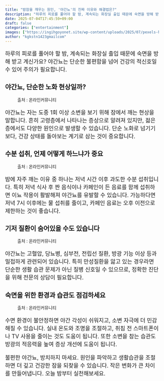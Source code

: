 ```yaml
---
title: "밤잠을 깨우는 원인, '야간뇨'의 진짜 이유와 해결법은?"
description: "하루의 피로를 풀어야 할 밤, 계속되는 화장실 출입 때문에 숙면을 방해 받고 계신가요? 야간뇨는 단순한 불편함을 넘어 건강의 적신호일 수 있어 주의가 필요합니다."
date: 2025-07-04T17:45:59+09:00
draft: false
categories: ["entertainment"]
images: ["https://ingihgoyonet.site/wp-content/uploads/2025/07/pexels-heyho-7745934-1024x730.jpg", "https://ingihgoyonet.site/wp-content/uploads/2025/07/pexels-pixabay-279947-1-681x1024.jpg", "https://ingihgoyonet.site/wp-content/uploads/2025/07/pexels-pavel-danilyuk-7108338-684x1024.jpg", "https://ingihgoyonet.site/wp-content/uploads/2025/07/pexels-ketut-subiyanto-4473864-1024x683.jpg"]
author: "kgkstn1423gmailcom"
---
```


<p style="font-size:18px">하루의 피로를 풀어야 할 밤, 계속되는 화장실 출입 때문에 숙면을 방해 받고 계신가요? 야간뇨는 단순한 불편함을 넘어 건강의 적신호일 수 있어 주의가 필요합니다.</p> <h2 >야간뇨, 단순한 노화 현상일까?</h2> <figure ><img src="https://ingihgoyonet.site/wp-content/uploads/2025/07/pexels-heyho-7745934-1024x730.jpg" alt="" style="aspect-ratio:16/9;object-fit:cover"/><figcaption >출처 : 온라인커뮤니티</figcaption></figure> <p style="font-size:18px">야간뇨는 자는 도중 1회 이상 소변을 보기 위해 잠에서 깨는 현상을 말합니다. 흔히 고령층에서 나타나는 증상으로 알려져 있지만, 젊은 층에서도 다양한 원인으로 발생할 수 있습니다. 단순 노화로 넘기기보다, 건강 상태를 돌아보는 계기로 삼는 것이 중요합니다.</p> <h2 >수분 섭취, 언제 어떻게 하느냐가 중요</h2> <figure ><img src="https://ingihgoyonet.site/wp-content/uploads/2025/07/pexels-pixabay-279947-1-681x1024.jpg" alt="" style="aspect-ratio:16/9;object-fit:cover"/><figcaption >출처 : 온라인커뮤니티</figcaption></figure> <p style="font-size:18px">밤에 자주 깨는 이유 중 하나는 저녁 시간 이후 과도한 수분 섭취입니다. 특히 저녁 식사 후 짠 음식이나 카페인이 든 음료를 함께 섭취하면 이뇨 작용이 활발해져 야간뇨를 유발할 수 있습니다. 가능하다면 저녁 7시 이후에는 물 섭취를 줄이고, 카페인 음료는 오후 이전으로 제한하는 것이 좋습니다.</p> <h2 >기저 질환이 숨어있을 수도 있습니다</h2> <figure ><img src="https://ingihgoyonet.site/wp-content/uploads/2025/07/pexels-pavel-danilyuk-7108338-684x1024.jpg" alt="" style="aspect-ratio:16/9;object-fit:cover"/><figcaption >출처 : 온라인커뮤니티</figcaption></figure> <p style="font-size:18px">야간뇨는 고혈압, 당뇨병, 심부전, 전립선 질환, 방광 기능 이상 등과 밀접하게 관련되어 있습니다. 특히 만성질환을 앓고 있는 경우라면 단순한 생활 습관 문제가 아닌 질병 신호일 수 있으므로, 정확한 진단을 위해 전문의 상담이 필요합니다.</p> <h2 >숙면을 위한 환경과 습관도 점검하세요</h2> <figure ><img src="https://ingihgoyonet.site/wp-content/uploads/2025/07/pexels-ketut-subiyanto-4473864-1024x683.jpg" alt="" style="aspect-ratio:16/9;object-fit:cover"/><figcaption >출처 : 온라인커뮤니티</figcaption></figure> <p style="font-size:18px">수면 환경이 불안정하면 야간 각성이 쉬워지고, 소변 자극에 더 민감해질 수 있습니다. 실내 온도와 조명을 조절하고, 취침 전 스마트폰이나 TV 사용을 줄이는 것도 도움이 됩니다. 또한 소변을 참는 습관도 방광의 적응력을 높여 증상 개선에 도움이 됩니다.</p> <p style="font-size:18px">불편한 야간뇨, 방치하지 마세요. 원인을 파악하고 생활습관을 조절하면 더 깊고 건강한 잠을 되찾을 수 있습니다. 작은 변화가 큰 차이를 만들어냅니다. 오늘 밤부터 실천해보세요.</p>